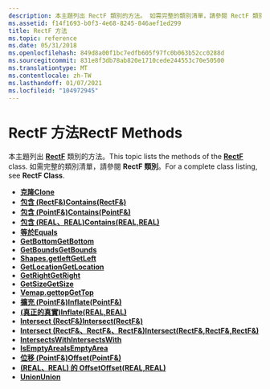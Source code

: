 ```yaml
---
description: 本主題列出 RectF 類別的方法。 如需完整的類別清單，請參閱 RectF 類別。
ms.assetid: f14f1693-b0f3-4e68-8245-846aef1ed299
title: RectF 方法
ms.topic: reference
ms.date: 05/31/2018
ms.openlocfilehash: 849d8a00f1bc7edfb605f97fc0b063b52cc0288d
ms.sourcegitcommit: 831e8f3db78ab820e1710cede244553c70e50500
ms.translationtype: MT
ms.contentlocale: zh-TW
ms.lasthandoff: 01/07/2021
ms.locfileid: "104972945"
---
```

# <a name="rectf-methods"></a><span data-ttu-id="2c53d-104">RectF 方法</span><span class="sxs-lookup"><span data-stu-id="2c53d-104">RectF Methods</span></span>

<span data-ttu-id="2c53d-105">本主題列出 [**RectF**](/windows/desktop/api/gdiplustypes/nl-gdiplustypes-rectf) 類別的方法。</span><span class="sxs-lookup"><span data-stu-id="2c53d-105">This topic lists the methods of the [**RectF**](/windows/desktop/api/gdiplustypes/nl-gdiplustypes-rectf) class.</span></span> <span data-ttu-id="2c53d-106">如需完整的類別清單，請參閱 **RectF 類別**。</span><span class="sxs-lookup"><span data-stu-id="2c53d-106">For a complete class listing, see **RectF Class**.</span></span>

-   [<span data-ttu-id="2c53d-107">**克隆**</span><span class="sxs-lookup"><span data-stu-id="2c53d-107">**Clone**</span></span>](/windows/desktop/api/Gdiplustypes/nf-gdiplustypes-rectf-clone)
-   <span data-ttu-id="2c53d-108">[**包含 (RectF&)**](/windows/win32/api/gdiplustypes/nf-gdiplustypes-rectf-contains(inconstrectf_))</span><span class="sxs-lookup"><span data-stu-id="2c53d-108">[**Contains(RectF&)**](/windows/win32/api/gdiplustypes/nf-gdiplustypes-rectf-contains(inconstrectf_))</span></span>
-   <span data-ttu-id="2c53d-109">[**包含 (PointF&)**](/windows/win32/api/gdiplustypes/nf-gdiplustypes-rectf-contains(inconstpointf_))</span><span class="sxs-lookup"><span data-stu-id="2c53d-109">[**Contains(PointF&)**](/windows/win32/api/gdiplustypes/nf-gdiplustypes-rectf-contains(inconstpointf_))</span></span>
-   <span data-ttu-id="2c53d-110">[**包含 (REAL、REAL)**](/previous-versions//ms534956(v=vs.85))</span><span class="sxs-lookup"><span data-stu-id="2c53d-110">[**Contains(REAL,REAL)**](/previous-versions//ms534956(v=vs.85))</span></span>
-   [<span data-ttu-id="2c53d-111">**等於**</span><span class="sxs-lookup"><span data-stu-id="2c53d-111">**Equals**</span></span>](/windows/desktop/api/Gdiplustypes/nf-gdiplustypes-rectf-equals)
-   [<span data-ttu-id="2c53d-112">**GetBottom**</span><span class="sxs-lookup"><span data-stu-id="2c53d-112">**GetBottom**</span></span>](/windows/desktop/api/Gdiplustypes/nf-gdiplustypes-rectf-getbottom)
-   [<span data-ttu-id="2c53d-113">**GetBounds**</span><span class="sxs-lookup"><span data-stu-id="2c53d-113">**GetBounds**</span></span>](/windows/desktop/api/Gdiplustypes/nf-gdiplustypes-rectf-getbounds)
-   [<span data-ttu-id="2c53d-114">**Shapes.getleft**</span><span class="sxs-lookup"><span data-stu-id="2c53d-114">**GetLeft**</span></span>](/windows/desktop/api/Gdiplustypes/nf-gdiplustypes-rectf-getleft)
-   [<span data-ttu-id="2c53d-115">**GetLocation**</span><span class="sxs-lookup"><span data-stu-id="2c53d-115">**GetLocation**</span></span>](/windows/desktop/api/Gdiplustypes/nf-gdiplustypes-rectf-getlocation)
-   [<span data-ttu-id="2c53d-116">**GetRight**</span><span class="sxs-lookup"><span data-stu-id="2c53d-116">**GetRight**</span></span>](/windows/desktop/api/Gdiplustypes/nf-gdiplustypes-rectf-getright)
-   [<span data-ttu-id="2c53d-117">**GetSize**</span><span class="sxs-lookup"><span data-stu-id="2c53d-117">**GetSize**</span></span>](/windows/desktop/api/Gdiplustypes/nf-gdiplustypes-rectf-getsize)
-   [<span data-ttu-id="2c53d-118">**Vemap.gettop**</span><span class="sxs-lookup"><span data-stu-id="2c53d-118">**GetTop**</span></span>](/windows/desktop/api/Gdiplustypes/nf-gdiplustypes-rectf-gettop)
-   <span data-ttu-id="2c53d-119">[**擴充 (PointF&)**](/windows/win32/api/gdiplustypes/nf-gdiplustypes-rectf-inflate(inconstpointf_))</span><span class="sxs-lookup"><span data-stu-id="2c53d-119">[**Inflate(PointF&)**](/windows/win32/api/gdiplustypes/nf-gdiplustypes-rectf-inflate(inconstpointf_))</span></span>
-   <span data-ttu-id="2c53d-120">[**(真正的真實)**](/previous-versions//ms534953(v=vs.85))</span><span class="sxs-lookup"><span data-stu-id="2c53d-120">[**Inflate(REAL,REAL)**](/previous-versions//ms534953(v=vs.85))</span></span>
-   <span data-ttu-id="2c53d-121">[**Intersect (RectF&)**](/previous-versions//ms534950(v=vs.85))</span><span class="sxs-lookup"><span data-stu-id="2c53d-121">[**Intersect(RectF&)**](/previous-versions//ms534950(v=vs.85))</span></span>
-   <span data-ttu-id="2c53d-122">[**Intersect (RectF&、RectF&、RectF&)**](/windows/win32/api/gdiplustypes/nf-gdiplustypes-rectf-intersect(outrectf__inconstrectf__inconstrectf_))</span><span class="sxs-lookup"><span data-stu-id="2c53d-122">[**Intersect(RectF&,RectF&,RectF&)**](/windows/win32/api/gdiplustypes/nf-gdiplustypes-rectf-intersect(outrectf__inconstrectf__inconstrectf_))</span></span>
-   [<span data-ttu-id="2c53d-123">**IntersectsWith**</span><span class="sxs-lookup"><span data-stu-id="2c53d-123">**IntersectsWith**</span></span>](/windows/desktop/api/Gdiplustypes/nf-gdiplustypes-rectf-intersectswith)
-   [<span data-ttu-id="2c53d-124">**IsEmptyArea**</span><span class="sxs-lookup"><span data-stu-id="2c53d-124">**IsEmptyArea**</span></span>](/windows/desktop/api/Gdiplustypes/nf-gdiplustypes-rectf-isemptyarea)
-   <span data-ttu-id="2c53d-125">[**位移 (PointF&)**](/previous-versions//ms534948(v=vs.85))</span><span class="sxs-lookup"><span data-stu-id="2c53d-125">[**Offset(PointF&)**](/previous-versions//ms534948(v=vs.85))</span></span>
-   <span data-ttu-id="2c53d-126">[**(REAL、REAL) 的 Offset**](/windows/win32/api/gdiplustypes/nf-gdiplustypes-rectf-offset(inreal_inreal))</span><span class="sxs-lookup"><span data-stu-id="2c53d-126">[**Offset(REAL,REAL)**](/windows/win32/api/gdiplustypes/nf-gdiplustypes-rectf-offset(inreal_inreal))</span></span>
-   [<span data-ttu-id="2c53d-127">**Union**</span><span class="sxs-lookup"><span data-stu-id="2c53d-127">**Union**</span></span>](/windows/desktop/api/Gdiplustypes/nf-gdiplustypes-rectf-union)

 

 
